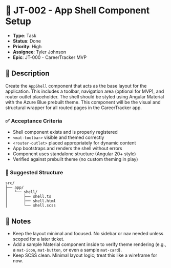 # 🧾 JT-002 - App Shell Component Setup

- **Type**: Task
- **Status**: Done
- **Priority**: High
- **Assignee**: Tyler Johnson
- **Epic**: JT-000 - CareerTracker MVP

## 📝 Description

Create the `AppShell` component that acts as the base layout for the application. This includes a toolbar, navigation area (optional for MVP), and router outlet placeholder. The shell should be styled using Angular Material with the Azure Blue prebuilt theme. This component will be the visual and structural wrapper for all routed pages in the CareerTracker app.

### ✅ Acceptance Criteria

- Shell component exists and is properly registered
- `<mat-toolbar>` visible and themed correctly
- `<router-outlet>` placed appropriately for dynamic content
- App bootstraps and renders the shell without errors
- Component uses standalone structure (Angular 20+ style)
- Verified against prebuilt theme (no custom theming in play)

### 📁 Suggested Structure

```plaintext
src/
├── app/
│   └── shell/
│       ├── shell.ts
│       ├── shell.html
│       └── shell.scss
```

## 🧠 Notes

- Keep the layout minimal and focused. No sidebar or nav needed unless scoped for a later ticket.
- Add a sample Material component inside to verify theme rendering (e.g., a `mat-icon`, `mat-button`, or even a sample `mat-card`).
- Keep SCSS clean. Minimal layout logic; treat this like a wireframe for now.
